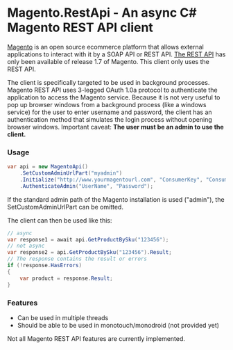 # Magento.RestApi - An async C# Magento REST API client

[Magento](http://www.magentocommerce.com/) is an open source ecommerce platform that allows external applications to interact with it by a SOAP API or REST API. [The REST API](http://www.magentocommerce.com/api/rest/introduction.html) has only been available of release 1.7 of Magento. This client only uses the REST API.

The client is specifically targeted to be used in background processes. Magento REST API uses 3-legged OAuth 1.0a protocol to authenticate the application to access the Magento service. Because it is not very useful to pop up browser windows from a background process (like a windows service) for the user to enter username and password, the client has an authentication method that simulates the login process without opening browser windows. Important caveat: **The user must be an admin to use the client.** 

### Usage

```csharp
var api = new MagentoApi()
    .SetCustomAdminUrlPart("myadmin")
    .Initialize("http://www.yourmagentourl.com", "ConsumerKey", "ConsumerSecret")
    .AuthenticateAdmin("UserName", "Password");
```

If the standard admin path of the Magento installation is used ("admin"), the SetCustomAdminUrlPart can be omitted.

The client can then be used like this:

```csharp
// async
var response1 = await api.GetProductBySku("123456");
// not async
var response2 = api.GetProductBySku("123456").Result;
// The response contains the result or errors
if (!response.HasErrors)
{
    var product = response.Result;
}
```

### Features

* Can be used in multiple threads
* Should be able to be used in monotouch/monodroid (not provided yet)

Not all Magento REST API features are currently implemented.
